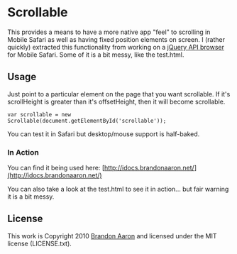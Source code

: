 # Scrollable

This provides a means to have a more native app "feel" to scrolling in Mobile Safari as well as having fixed position elements on screen. I (rather quickly) extracted this functionality from working on a [jQuery API browser](http://idocs.brandonaaron.net/) for Mobile Safari. Some of it is a bit messy, like the test.html.

## Usage

Just point to a particular element on the page that you want scrollable. If it's scrollHeight is greater than it's offsetHeight, then it will become scrollable.

    var scrollable = new Scrollable(document.getElementById('scrollable'));

You can test it in Safari but desktop/mouse support is half-baked.


### In Action

You can find it being used here: [http://idocs.brandonaaron.net/](http://idocs.brandonaaron.net/)

You can also take a look at the test.html to see it in action... but fair warning it is a bit messy.


## License

This work is Copyright 2010 [Brandon Aaron](http://brandonaaron.net/) and licensed under the MIT license (LICENSE.txt).